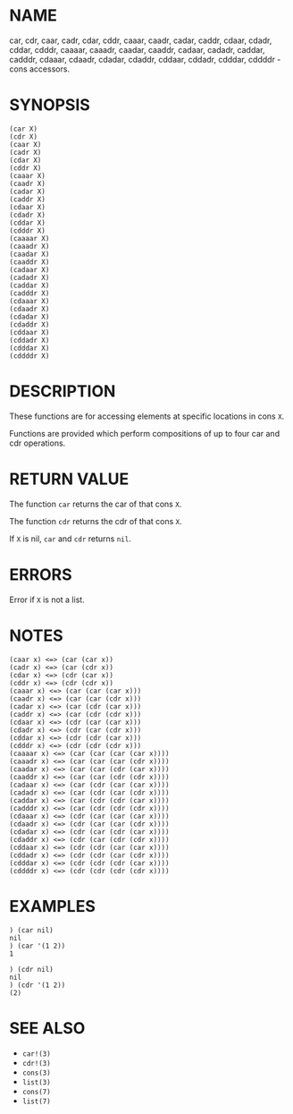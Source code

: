 # NAME
car, cdr, caar, cadr, cdar, cddr, caaar, caadr, cadar, caddr, cdaar, cdadr, cddar, cdddr, caaaar, caaadr, caadar, caaddr, cadaar, cadadr, caddar, cadddr, cdaaar, cdaadr, cdadar, cdaddr, cddaar, cddadr, cdddar, cddddr - cons accessors.

# SYNOPSIS

    (car X)
    (cdr X)
    (caar X)
    (cadr X)
    (cdar X)
    (cddr X)
    (caaar X)
    (caadr X)
    (cadar X)
    (caddr X)
    (cdaar X)
    (cdadr X)
    (cddar X)
    (cdddr X)
    (caaaar X)
    (caaadr X)
    (caadar X)
    (caaddr X)
    (cadaar X)
    (cadadr X)
    (caddar X)
    (cadddr X)
    (cdaaar X)
    (cdaadr X)
    (cdadar X)
    (cdaddr X)
    (cddaar X)
    (cddadr X)
    (cdddar X)
    (cddddr X)

# DESCRIPTION
These functions are for accessing elements at specific locations in cons `X`.

Functions are provided which perform compositions of up to four car and cdr operations. 

# RETURN VALUE
The function `car` returns the car of that cons `X`.

The function `cdr` returns the cdr of that cons `X`.

If `X` is nil, `car` and `cdr` returns `nil`.

# ERRORS
Error if `X` is not a list.

# NOTES

    (caar x) <=> (car (car x))
    (cadr x) <=> (car (cdr x))
    (cdar x) <=> (cdr (car x))
    (cddr x) <=> (cdr (cdr x))
    (caaar x) <=> (car (car (car x)))
    (caadr x) <=> (car (car (cdr x)))
    (cadar x) <=> (car (cdr (car x)))
    (caddr x) <=> (car (cdr (cdr x)))
    (cdaar x) <=> (cdr (car (car x)))
    (cdadr x) <=> (cdr (car (cdr x)))
    (cddar x) <=> (cdr (cdr (car x)))
    (cdddr x) <=> (cdr (cdr (cdr x)))
    (caaaar x) <=> (car (car (car (car x))))
    (caaadr x) <=> (car (car (car (cdr x))))
    (caadar x) <=> (car (car (cdr (car x))))
    (caaddr x) <=> (car (car (cdr (cdr x))))
    (cadaar x) <=> (car (cdr (car (car x))))
    (cadadr x) <=> (car (cdr (car (cdr x))))
    (caddar x) <=> (car (cdr (cdr (car x))))
    (cadddr x) <=> (car (cdr (cdr (cdr x))))
    (cdaaar x) <=> (cdr (car (car (car x))))
    (cdaadr x) <=> (cdr (car (car (cdr x))))
    (cdadar x) <=> (cdr (car (cdr (car x))))
    (cdaddr x) <=> (cdr (car (cdr (cdr x))))
    (cddaar x) <=> (cdr (cdr (car (car x))))
    (cddadr x) <=> (cdr (cdr (car (cdr x))))
    (cdddar x) <=> (cdr (cdr (cdr (car x))))
    (cddddr x) <=> (cdr (cdr (cdr (cdr x))))

# EXAMPLES

    ) (car nil)
    nil
    ) (car '(1 2))
    1

    ) (cdr nil)
    nil
    ) (cdr '(1 2))
    (2)

# SEE ALSO
- `car!(3)`
- `cdr!(3)`
- `cons(3)`
- `list(3)`
- `cons(7)`
- `list(7)`
